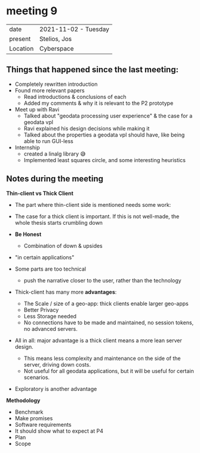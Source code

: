 # meeting 9
|          |                         |
| -------- | ----------------------- |
| date     | 2021-11-02 - Tuesday
| present  | Stelios, Jos
| Location | Cyberspace

## Things that happened since the last meeting:
- Completely rewritten introduction
- Found more relevant papers
  - Read introductions & conclusions of each
  - Added my comments & why it is relevant to the P2 prototype
- Meet up with Ravi
  - Talked about "geodata processing user experience" & the case for a geodata vpl
  - Ravi explained his design decisions while making it
  - Talked about the properties a geodata vpl should have, like being able to run GUI-less
- Internship
  - created a linalg library 😅
  - Implemented least squares circle, and some interesting heuristics



## Notes during the meeting


**Thin-client vs Thick Client**
  - The part where thin-client side is mentioned needs some work:
  - The case for a thick client is important. If this is not well-made, the whole thesis starts crumbling down
  - **Be Honest**
    - Combination of down & upsides 
  - "in certain applications"
  - Some parts are too technical
    - push the narrative closer to the user, rather than the technology 
  - Thick-client has many more **advantages**: 
    - The Scale / size of a geo-app: thick clients enable larger geo-apps
    - Better Privacy 
    - Less Storage needed
    - No connections have to be made and maintained, no session tokens, no advanced servers.

  - All in all: major advantage is a thick client means a more lean server design. 
    - This means less complexity and maintenance on the side of the server, driving down costs.
    - Not useful for all geodata applications, but it will be useful for certain scenarios.

  - Exploratory is another advantage


**Methodology**
  - Benchmark
  - Make promises 
  - Software requirements
  - It should show what to expect at P4  
  - Plan
  - Scope